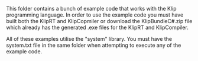 This folder contains a bunch of example code that works with the Klip programming language. In order to use the example code you must have built both the KlipRT and KlipCopmiler or download the KlipBundleC#.zip file which already has the generated .exe files for the KlipRT and KlipCompiler.

All of these examples utilise the "system" library. You must have the system.txt file in the same folder when attempting to execute any of the example code.
